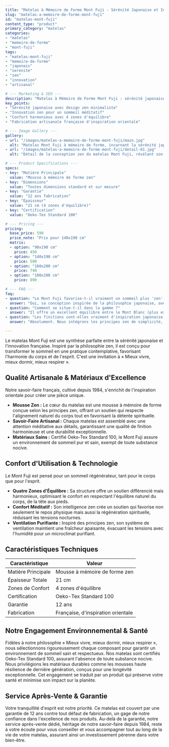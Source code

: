 ```yaml
---
title: "Matelas à Mémoire de Forme Mont Fuji - Sérénité Japonaise et Innovation"
slug: "matelas-a-memoire-de-forme-mont-fuji"
id: "matelas-mont-fuji"
content_type: "product"
primary_category: "matelas"
categories:
- "matelas"
- "memoire-de-forme"
- "mont-fuji"
tags:
- "matelas-mont-fuji"
- "memoire-de-forme"
- "japonais"
- "serenite"
- "zen"
- "innovation"
- "artisanal"

# --- Marketing & SEO ---
description: "Matelas à Mémoire de Forme Mont Fuji : sérénité japonaise, innovation zen, confort méditatif, fabrication artisanale française."
key_points:
- "Sérénité japonaise avec design zen minimaliste"
- "Innovation zen pour un sommeil méditatif"
- "Confort harmonieux avec 4 zones d'équilibre"
- "Fabrication artisanale française d'inspiration orientale"

# --- Image Gallery ---
gallery:
- url: "/images/matelas-a-memoire-de-forme-mont-fuji/main.jpg"
  alt: "Matelas Mont Fuji à mémoire de forme, incarnant la sérénité japonaise"
- url: "/images/matelas-a-memoire-de-forme-mont-fuji/detail-01.jpg"
  alt: "Détail de la conception zen du matelas Mont Fuji, révélant son harmonie"

# --- Product Specifications ---
specs:
- key: "Matière Principale"
  value: "Mousse à mémoire de forme zen"
- key: "Dimensions"
  value: "Toutes dimensions standard et sur mesure"
- key: "Garantie"
  value: "12 ans fabrication"
- key: "Épaisseur"
  value: "21 cm (4 zones d'équilibre)"
- key: "Certification"
  value: "Oeko-Tex Standard 100"

# --- Pricing ---
pricing:
  base_price: 590
  price_note: "Prix pour 140x190 cm"
  matrix:
  - option: "90x190 cm"
    price: 450
  - option: "140x190 cm"
    price: 590
  - option: "160x200 cm"
    price: 740
  - option: "180x200 cm"
    price: 890

# --- FAQ ---
faq:
- question: "Le Mont Fuji favorise-t-il vraiment un sommeil plus 'zen' ?"
  answer: "Oui, sa conception inspirée de la philosophie japonaise, avec ses zones d'équilibre et son confort harmonieux, est pensée pour apaiser le corps et l'esprit, conditions propices à un sommeil plus serein et méditatif."
- question: "Comment se situe-t-il dans la gamme ?"
  answer: "Il offre un excellent équilibre entre le Mont Blanc (plus essentiel) et le Kilimandjaro (plus performant), avec une approche philosophique unique axée sur la sérénité."
- question: "Les finitions sont-elles vraiment d'inspiration japonaise ?"
  answer: "Absolument. Nous intégrons les principes zen de simplicité, d'harmonie et d'équilibre dans la conception et les finitions artisanales de ce matelas."

---
```

Le matelas Mont Fuji est une synthèse parfaite entre la sérénité japonaise et l'innovation française. Inspiré par la philosophie zen, il est conçu pour transformer le sommeil en une pratique contemplative, favorisant l'harmonie du corps et de l'esprit. C'est une invitation à « Mieux vivre, mieux dormir, mieux respirer ».

## Qualité Artisanale & Matériaux d'Excellence

Notre savoir-faire français, cultivé depuis 1984, s'enrichit de l'inspiration orientale pour créer une pièce unique.
*   **Mousse Zen :** Le cœur du matelas est une mousse à mémoire de forme conçue selon les principes zen, offrant un soutien qui respecte l'alignement naturel du corps tout en favorisant la détente spirituelle.
*   **Savoir-Faire Artisanal :** Chaque matelas est assemblé avec une attention méditative aux détails, garantissant une qualité de finition harmonieuse et une durabilité exceptionnelle.
*   **Matériaux Sains :** Certifié Oeko-Tex Standard 100, le Mont Fuji assure un environnement de sommeil pur et sain, exempt de toute substance nocive.

## Confort d'Utilisation & Technologie

Le Mont Fuji est pensé pour un sommeil régénérateur, tant pour le corps que pour l'esprit.
*   **Quatre Zones d'Équilibre :** Sa structure offre un soutien différencié mais harmonieux, optimisant le confort en respectant l'équilibre naturel du corps, de la tête aux pieds.
*   **Confort Méditatif :** Son intelligence zen crée un soutien qui favorise non seulement le repos physique mais aussi la régénération spirituelle, réduisant les tensions nocturnes.
*   **Ventilation Purifiante :** Inspiré des principes zen, son système de ventilation maintient une fraîcheur apaisante, évacuant les tensions avec l'humidité pour un microclimat purifiant.

## Caractéristiques Techniques

| Caractéristique       | Valeur                                      |
| --------------------- | ------------------------------------------- |
| Matière Principale    | Mousse à mémoire de forme zen               |
| Épaisseur Totale      | 21 cm                                       |
| Zones de Confort      | 4 zones d'équilibre                         |
| Certification         | Oeko-Tex Standard 100                       |
| Garantie              | 12 ans                                      |
| Fabrication           | Française, d'inspiration orientale          |

## Notre Engagement Environnemental & Santé

Fidèles à notre philosophie « Mieux vivre, mieux dormir, mieux respirer », nous sélectionnons rigoureusement chaque composant pour garantir un environnement de sommeil sain et respectueux. Nos matelas sont certifiés Oeko-Tex Standard 100, assurant l'absence de toute substance nocive. Nous privilégions les matériaux durables comme les mousses haute résilience de dernière génération, conçus pour une longévité exceptionnelle. Cet engagement se traduit par un produit qui préserve votre santé et minimise son impact sur la planète.

## Service Après-Vente & Garantie

Votre tranquillité d'esprit est notre priorité. Ce matelas est couvert par une garantie de 12 ans contre tout défaut de fabrication, un gage de notre confiance dans l'excellence de nos produits. Au-delà de la garantie, notre service après-vente dédié, héritage de notre savoir-faire depuis 1984, reste à votre écoute pour vous conseiller et vous accompagner tout au long de la vie de votre matelas, assurant ainsi un investissement pérenne dans votre bien-être.